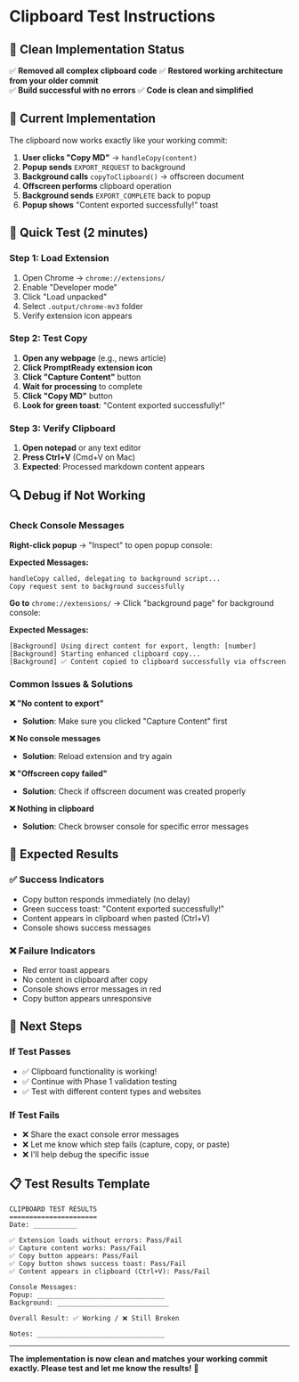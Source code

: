 # Clipboard Test Instructions

## 🧙 **Clean Implementation Status**

✅ **Removed all complex clipboard code**
✅ **Restored working architecture from your older commit**  
✅ **Build successful with no errors**
✅ **Code is clean and simplified**

## 🔧 **Current Implementation**

The clipboard now works exactly like your working commit:

1. **User clicks "Copy MD"** → `handleCopy(content)`
2. **Popup sends** `EXPORT_REQUEST` to background
3. **Background calls** `copyToClipboard()` → offscreen document
4. **Offscreen performs** clipboard operation
5. **Background sends** `EXPORT_COMPLETE` back to popup
6. **Popup shows** "Content exported successfully!" toast

## 🧪 **Quick Test (2 minutes)**

### **Step 1: Load Extension**
1. Open Chrome → `chrome://extensions/`
2. Enable "Developer mode" 
3. Click "Load unpacked"
4. Select `.output/chrome-mv3` folder
5. Verify extension icon appears

### **Step 2: Test Copy**
1. **Open any webpage** (e.g., news article)
2. **Click PromptReady extension icon**
3. **Click "Capture Content"** button
4. **Wait for processing** to complete
5. **Click "Copy MD"** button
6. **Look for green toast**: "Content exported successfully!"

### **Step 3: Verify Clipboard**
1. **Open notepad** or any text editor
2. **Press Ctrl+V** (Cmd+V on Mac)
3. **Expected**: Processed markdown content appears

## 🔍 **Debug if Not Working**

### **Check Console Messages**

**Right-click popup** → "Inspect" to open popup console:

**Expected Messages:**
```
handleCopy called, delegating to background script...
Copy request sent to background successfully
```

**Go to** `chrome://extensions/` → Click "background page" for background console:

**Expected Messages:**
```
[Background] Using direct content for export, length: [number]
[Background] Starting enhanced clipboard copy...
[Background] ✅ Content copied to clipboard successfully via offscreen
```

### **Common Issues & Solutions**

**❌ "No content to export"**
- **Solution**: Make sure you clicked "Capture Content" first

**❌ No console messages**
- **Solution**: Reload extension and try again

**❌ "Offscreen copy failed"**
- **Solution**: Check if offscreen document was created properly

**❌ Nothing in clipboard**
- **Solution**: Check browser console for specific error messages

## 🎯 **Expected Results**

### **✅ Success Indicators**
- Copy button responds immediately (no delay)
- Green success toast: "Content exported successfully!"
- Content appears in clipboard when pasted (Ctrl+V)
- Console shows success messages

### **❌ Failure Indicators**  
- Red error toast appears
- No content in clipboard after copy
- Console shows error messages in red
- Copy button appears unresponsive

## 🚀 **Next Steps**

### **If Test Passes**
- ✅ Clipboard functionality is working!
- ✅ Continue with Phase 1 validation testing
- ✅ Test with different content types and websites

### **If Test Fails**
- ❌ Share the exact console error messages
- ❌ Let me know which step fails (capture, copy, or paste)
- ❌ I'll help debug the specific issue

## 📋 **Test Results Template**

```
CLIPBOARD TEST RESULTS
======================
Date: ___________

✅ Extension loads without errors: Pass/Fail
✅ Capture content works: Pass/Fail  
✅ Copy button appears: Pass/Fail
✅ Copy button shows success toast: Pass/Fail
✅ Content appears in clipboard (Ctrl+V): Pass/Fail

Console Messages:
Popup: ________________________________
Background: ____________________________

Overall Result: ✅ Working / ❌ Still Broken

Notes: ________________________________
```

---

**The implementation is now clean and matches your working commit exactly. Please test and let me know the results!** 🎯
